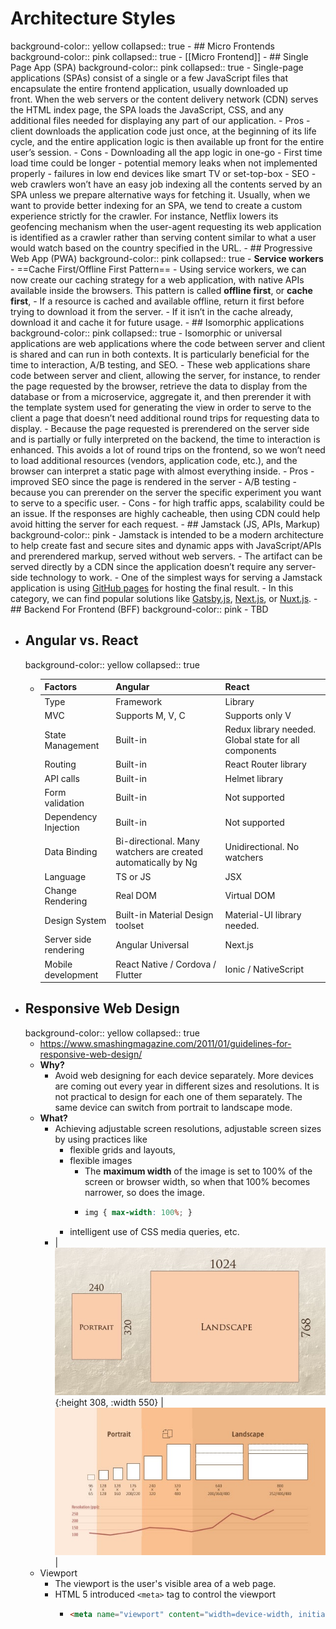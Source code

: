 # Architecture Styles
background-color:: yellow
collapsed:: true
	- ## Micro Frontends
	  background-color:: pink
	  collapsed:: true
		- [[Micro Frontend]]
	- ## Single Page App (SPA)
	  background-color:: pink
	  collapsed:: true
		- Single-page applications (SPAs) consist of a single or a few JavaScript files that encapsulate the entire frontend application, usually downloaded up front. When the web servers or the content delivery network (CDN) serves the HTML index page, the SPA loads the JavaScript, CSS, and any additional files needed for displaying any part of our application.
		- Pros
			- client downloads the application code just once, at the beginning of its life cycle, and the entire application logic is then available up front for the entire user’s session.
		- Cons
			- Downloading all the app logic in one-go
				- First time load time could be longer
				- potential memory leaks when not implemented properly
				- failures in low end devices like smart TV or set-top-box
			- SEO - web crawlers won’t have an easy job indexing all the contents served by an SPA unless we prepare alternative ways for fetching it. Usually, when we want to provide better indexing for an SPA, we tend to create a custom experience strictly for the crawler. For instance, Netflix lowers its geofencing mechanism when the user-agent requesting its web application is identified as a crawler rather than serving content similar to what a user would watch based on the country specified in the URL.
	- ## Progressive Web App (PWA)
	  background-color:: pink
	  collapsed:: true
		- **Service workers**
			- ==Cache First/Offline First Pattern==
				- Using service workers, we can now create our caching strategy for a web application, with native APIs available inside the browsers. This pattern is called **offline first**, or **cache first**,
				- If a resource is cached and available offline, return it first before trying to download it from the server.
				- If it isn’t in the cache already, download it and cache it for future usage.
	- ## Isomorphic applications
	  background-color:: pink
	  collapsed:: true
		- Isomorphic or universal applications are web applications where the code between server and client is shared and can run in both contexts. It is particularly beneficial for the time to interaction, A/B testing, and SEO.
		- These web applications share code between server and client, allowing the server, for instance, to render the page requested by the browser, retrieve the data to display from the database or from a microservice, aggregate it, and then prerender it with the template system used for generating the view in order to serve to the client a page that doesn’t need additional round trips for requesting data to display.
		- Because the page requested is prerendered on the server side and is partially or fully interpreted on the backend, the time to interaction is enhanced. This avoids a lot of round trips on the frontend, so we won’t need to load additional resources (vendors, application code, etc.), and the browser can interpret a static page with almost everything inside.
		- Pros
			- improved SEO since the page is rendered in the server
			- A/B testing - because you can prerender on the server the specific experiment you want to serve to a specific user.
		- Cons
			- for high traffic apps, scalability could be an issue. If the responses are highly cacheable, then using CDN could help avoid hitting the server for each request.
	- ## Jamstack (JS, APIs, Markup)
	  background-color:: pink
		- Jamstack is intended to be a modern architecture to help create fast and secure sites and dynamic apps with JavaScript/APIs and prerendered markup, served without web servers.
		- The artifact can be served directly by a CDN since the application doesn’t require any server-side technology to work.
		- One of the simplest ways for serving a Jamstack application is using [GitHub pages](https://pages.github.com/) for hosting the final result.
		- In this category, we can find popular solutions like [Gatsby.js](https://www.gatsbyjs.org/), [Next.js](https://nextjs.org/), or [Nuxt.js](https://nuxtjs.org/).
	- ## Backend For Frontend (BFF)
	  background-color:: pink
		- TBD
- ## Angular vs. React
  background-color:: yellow
  collapsed:: true
	- | **Factors** | Angular | React | 
	  | --- | ---| --- |
	  | Type | Framework | Library |
	  | MVC | Supports M, V, C | Supports only V |
	  | State Management | Built-in | Redux library needed. Global state for all components |
	  | Routing | Built-in | React Router library |
	  | API calls | Built-in | Helmet library |
	  | Form validation | Built-in | Not supported |
	  | Dependency Injection | Built-in | Not supported |
	  | Data Binding | Bi-directional. Many watchers are created automatically by Ng | Unidirectional. No watchers |
	  | Language | TS or JS | JSX |
	  | Change Rendering | Real DOM | Virtual DOM |
	  | Design System | Built-in Material Design toolset | Material-UI library needed. |
	  | Server side rendering | Angular Universal | Next.js |
	  | Mobile development | React Native / Cordova / Flutter | Ionic / NativeScript |
- ## Responsive Web Design
  background-color:: yellow
  collapsed:: true
	- https://www.smashingmagazine.com/2011/01/guidelines-for-responsive-web-design/
	- **Why?**
		- Avoid web designing for each device separately. More devices are coming out every year in different sizes and resolutions. It is not practical to design for each one of them separately. The same device can switch from portrait to landscape mode.
	- **What?**
		- Achieving adjustable screen resolutions, adjustable screen sizes by using practices like
			- flexible grids and layouts,
			- flexible images
				- The **maximum width** of the image is set to 100% of the screen or browser width, so when that 100% becomes narrower, so does the image.
				- ```css
				  img { max-width: 100%; }
				  ```
			- intelligent use of CSS media queries, etc.
		- | ![rwd1.jpg](../assets/rwd1_1687440702490_0.jpg){:height 308, :width 550} | ![rwd2.jpg](../assets/rwd2_1687440763761_0.jpg) |
	- Viewport
		- The viewport is the user's visible area of a web page.
		- HTML 5 introduced `<meta>` tag to control the viewport
			- ```html
			  <meta name="viewport" content="width=device-width, initial-scale=1.0">
			  ```